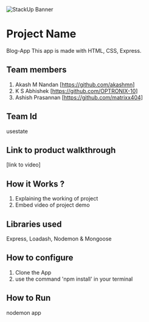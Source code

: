 ![StackUp Banner]([https://tinkerhub.frappe.cloud/files/stackup%20banner.jpeg])
# Project Name
Blog-App
This app is made with HTML, CSS, Express.
## Team members
1. Akash M Nandan [https://github.com/akashmn]
2. K S Abhishek [https://github.com/OPTRONIX-10]
3. Ashish Prasannan [https://github.com/matrixx404]
## Team Id
usestate
## Link to product walkthrough
[link to video]
## How it Works ?
1. Explaining the working of project
2. Embed video of project demo
## Libraries used
Express, Loadash, Nodemon & Mongoose
## How to configure
1. Clone the App 
2. use the command 'npm install' in your terminal
## How to Run
nodemon app

